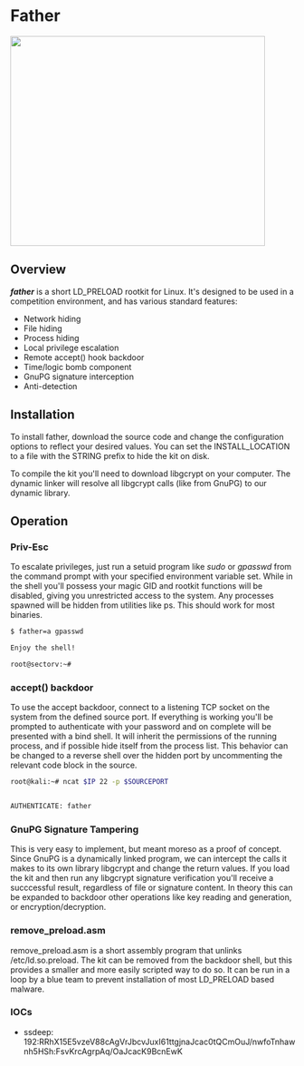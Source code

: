 # Father

<img src="https://images-wixmp-ed30a86b8c4ca887773594c2.wixmp.com/f/1f55d65b-4d63-4900-8368-0b4a22671258/d4vlvsp-f0887625-7a55-42e8-b8a4-b25cd93609e7.png/v1/fill/w_900,h_740,q_75,strp/father_knd_by_davidalex-d4vlvsp.png?token=eyJ0eXAiOiJKV1QiLCJhbGciOiJIUzI1NiJ9.eyJpc3MiOiJ1cm46YXBwOjdlMGQxODg5ODIyNjQzNzNhNWYwZDQxNWVhMGQyNmUwIiwic3ViIjoidXJuOmFwcDo3ZTBkMTg4OTgyMjY0MzczYTVmMGQ0MTVlYTBkMjZlMCIsImF1ZCI6WyJ1cm46c2VydmljZTppbWFnZS5vcGVyYXRpb25zIl0sIm9iaiI6W1t7InBhdGgiOiIvZi8xZjU1ZDY1Yi00ZDYzLTQ5MDAtODM2OC0wYjRhMjI2NzEyNTgvZDR2bHZzcC1mMDg4NzYyNS03YTU1LTQyZTgtYjhhNC1iMjVjZDkzNjA5ZTcucG5nIiwid2lkdGgiOiI8PTkwMCIsImhlaWdodCI6Ijw9NzQwIn1dXX0.JZNrVpMjFfrYAzl6unubFKGkKE33V1o-nlUHcHFXFgI" height="370" width="450">

## Overview

***father*** is a short LD_PRELOAD rootkit for Linux. It's designed to be used in a competition environment, and has various standard features:</br>

* Network hiding
* File hiding
* Process hiding
* Local privilege escalation
* Remote accept() hook backdoor
* Time/logic bomb component
* GnuPG signature interception
* Anti-detection

## Installation

To install father, download the source code and change the configuration options to reflect your desired values. You can set the INSTALL_LOCATION to a file with the STRING prefix to hide the kit on disk.

To compile the kit you'll need to download libgcrypt on your computer. The dynamic linker will resolve all libgcrypt calls (like from GnuPG) to our dynamic library.


## Operation

### Priv-Esc 

To escalate privileges, just run a setuid program like *sudo* or *gpasswd* from the command prompt with your specified environment variable set. While in the shell you'll possess your magic GID and rootkit functions will be disabled, giving you unrestricted access to the system. Any processes spawned will be hidden from utilities like ps. This should work for most binaries.

```bash
$ father=a gpasswd

Enjoy the shell!

root@sectorv:~# 
```

### accept() backdoor

To use the accept backdoor, connect to a listening TCP socket on the system from the defined source port. If everything is working you'll be prompted to authenticate with your password and on complete will be presented with a bind shell.  It will inherit the permissions of the running process, and if possible hide itself from the process list. This behavior can be changed to a reverse shell over the hidden port by uncommenting the relevant code block in the source.

```bash
root@kali:~# ncat $IP 22 -p $SOURCEPORT 


AUTHENTICATE: father

```

### GnuPG Signature Tampering

This is very easy to implement, but meant moreso as a proof of concept. Since GnuPG is a dynamically linked program, we can intercept the calls it makes to its own library libgcrypt and change the return values. If you load the kit and then run any libgcrypt signature verification you'll receive a succcessful result, regardless of file or signature content. In theory this can be expanded to backdoor other operations like key reading and generation, or encryption/decryption.


### remove_preload.asm

remove_preload.asm is a short assembly program that unlinks /etc/ld.so.preload. The kit can be removed from the backdoor shell, but this provides a smaller and more easily scripted way to do so. It can be run in a loop by a blue team to prevent installation of most LD_PRELOAD based malware.

### IOCs

* ssdeep: 192:RRhX15E5vzeV88cAgVrJbcvJuxI61ttgjnaJcac0tQCmOuJ/nwfoTnhawnh5HSh:FsvKrcAgrpAq/OaJcacK9BcnEwK
